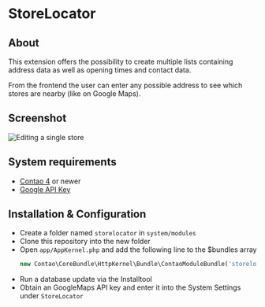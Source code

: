 StoreLocator
======================

About
--

This extension offers the possibility to create multiple lists containing address data as well as opening times and contact data.

From the frontend the user can enter any possible address to see which stores are nearby (like on Google Maps).


Screenshot
--

![Editing a single store](https://cloud.githubusercontent.com/assets/17873830/26825303/ce9a11f2-4ab4-11e7-8abc-7f31a6cbf6b8.jpg)


System requirements
--

* [Contao 4](https://github.com/contao/core) or newer
* [Google API Key](https://github.com/numero2/contao-storelocator/wiki/Google-Keys)


Installation & Configuration
--

* Create a folder named `storelocator` in `system/modules`
* Clone this repository into the new folder
* Open `app/AppKernel.php` and add the following line to the $bundles array
  ```php
  new Contao\CoreBundle\HttpKernel\Bundle\ContaoModuleBundle('storelocator', $this->getRootDir())
  ```
* Run a database update via the Installtool
* Obtain an GoogleMaps API key and enter it into the System Settings under `StoreLocator`
